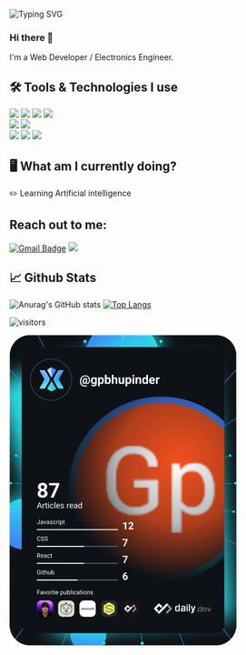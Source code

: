 ![Typing SVG](https://readme-typing-svg.herokuapp.com?color=%236C19A1&center=true&width=500&lines=Welcome+to+Gpbhupinder's+GitHub+Profile!)
### Hi there 👋

I'm a Web Developer / Electronics Engineer.

## 🛠️ Tools & Technologies I use

![](https://img.shields.io/badge/HTML-239120?style=for-the-badge&logo=html5&logoColor=white)
![](https://img.shields.io/badge/CSS-239120?&style=for-the-badge&logo=css3&logoColor=white)
![](https://img.shields.io/badge/JavaScript-F7DF1E?style=for-the-badge&logo=javascript&logoColor=black)
![](https://img.shields.io/badge/React-20232A?style=for-the-badge&logo=react&logoColor=61DAFB)
<br/>
![](https://img.shields.io/badge/Ethereum-Solidity%2c%20Web3.JS-informational?style=for-the-badge&color=blue&logo=ethereum&logoColor=white)
![](https://img.shields.io/badge/Editor-VS%20Code-informational?style=for-the-badge&color=blue&logo=visual-studio-code)
<br/>
![](https://aleen42.github.io/badges/src/photoshop.svg)
![](https://aleen42.github.io/badges/src/after_effects.svg)
![](https://aleen42.github.io/badges/src/premiere.svg)

## 🖥️ What am I currently doing?

✏️ Learning Artificial intelligence

## Reach out to me:

[![Gmail Badge](https://img.shields.io/badge/-Gmail-c14438?style=for-the-badge&logo=gmail&logoColor=white)](mailto:gpbhupinder@gmail.com)
<a href="https://twitter.com/gpbhupinder"><img src="https://img.shields.io/badge/twitter-1da1f2.svg?&style=for-the-badge&logo=twitter&logoColor=white"/></a>

## 📈 Github Stats

![Anurag's GitHub stats](https://github-readme-stats.vercel.app/api?username=gpbhupinder&show_icons=true&theme=radical)
[![Top Langs](https://github-readme-stats.vercel.app/api/top-langs/?username=gpbhupinder)](https://github.com/anuraghazra/github-readme-stats)

![visitors](https://visitor-badge.glitch.me/badge?page_id=${gpbhupinder}.${60905045})

<a href="https://app.daily.dev/gpbhupinder"><img src="https://github.com/gpbhupinder/gpbhupinder/blob/master/devcard.svg" width="400" alt="Gpbhupinder's Dev Card"/></a>

